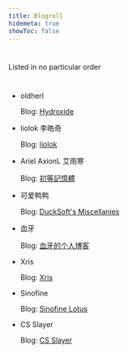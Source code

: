 ```yaml
---
title: Blogroll
hidemeta: true
showToc: false
---
```


<p style="margin: 40px 0;">
  Listed in no particular order
</p>

<style>
  main li {
    margin: 24px 0;
  }
</style>

- oldherl

  Blog: [Hydroxide](https://blog.oldherl.one/)

- liolok 李皓奇

  Blog: [liolok](https://liolok.com/)

- Ariel AxionL 艾雨寒

  Blog: [初等記憶體](https://axionl.me/)

- 可爱鸭鸭

  Blog: [DuckSoft's Miscellanies](https://www.ducksoft.site/)

- 血牙

  Blog: [血牙的个人博客](https://xueya.me/)

- Xris

  Blog: [Xris](https://xr1s.me/)

- Sinofine

  Blog: [Sinofine Lotus](https://sinofine.me/)

- CS Slayer

  Blog: [CS Slayer](https://www.csslayer.info/)
